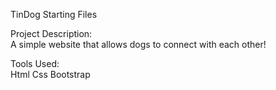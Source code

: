 TinDog Starting Files

Project Description: <br/>
A simple website that allows dogs to connect with each other!

Tools Used: <br/>
Html
Css
Bootstrap

